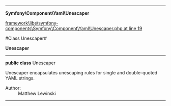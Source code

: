 

- - -

**Symfony\Component\Yaml\Unescaper**


<a href="https://github.com/JeyDotC/Hirudo/blob/master/framework/libs/symfony-components/Symfony/Component/Yaml/Unescaper.php#L19" target='_blank'>framework\libs\symfony-components\Symfony\Component\Yaml\Unescaper.php at line 19</a>

#Class Unescaper#

**Unescaper**




- - -

<p><strong>public  class</strong> <span>Unescaper</span></p>

<div class="comment" id="overview_description"><p>Unescaper encapsulates unescaping rules for single and double-quoted
YAML strings.</p></div>

<dl>
<dt>Author:</dt>
<dd>Matthew Lewinski <matthew@lewinski.org></dd>
</dl>


- - -

